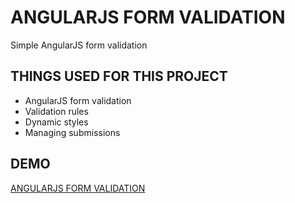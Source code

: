 # ANGULARJS FORM VALIDATION

Simple AngularJS form validation

## THINGS USED FOR THIS PROJECT

- AngularJS form validation
- Validation rules
- Dynamic styles
- Managing submissions

## DEMO

[ANGULARJS FORM VALIDATION](https://edgardopinto-escalier.github.io/form-validation/)

